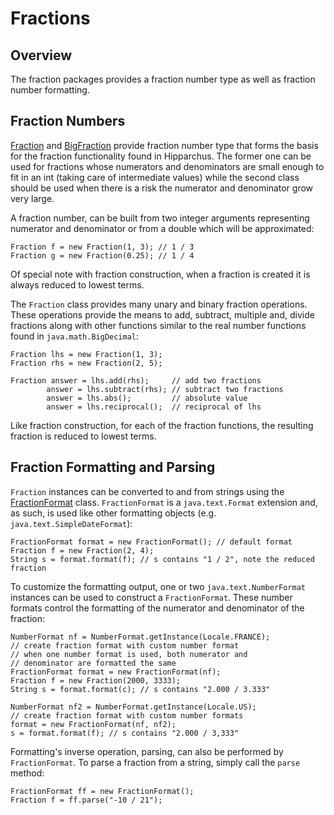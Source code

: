<!--
 Licensed to the Hipparchus project under one or more
 contributor license agreements.  See the NOTICE file distributed with
 this work for additional information regarding copyright ownership.
 The Hipparchus project licenses this file to You under the Apache License, Version 2.0
 (the "License"); you may not use this file except in compliance with
 the License.  You may obtain a copy of the License at

      https://www.apache.org/licenses/LICENSE-2.0

 Unless required by applicable law or agreed to in writing, software
 distributed under the License is distributed on an "AS IS" BASIS,
 WITHOUT WARRANTIES OR CONDITIONS OF ANY KIND, either express or implied.
 See the License for the specific language governing permissions and
 limitations under the License.
-->
# Fractions
## Overview
The fraction packages provides a fraction number type as well as
fraction number formatting.

## Fraction Numbers
[Fraction](../apidocs/org/hipparchus/fraction/Fraction.html)
and [BigFraction](../apidocs/org/hipparchus/fraction/BigFraction.html)
provide fraction number type that forms the basis for
the fraction functionality found in Hipparchus. The former one can be
used for fractions whose numerators and denominators are small enough
to fit in an int (taking care of intermediate values) while the second
class should be used when there is a risk the numerator and denominator
grow very large.

A fraction number, can be built from two integer arguments representing numerator
and denominator or from a double which will be approximated:

    Fraction f = new Fraction(1, 3); // 1 / 3
    Fraction g = new Fraction(0.25); // 1 / 4

Of special note with fraction construction, when a fraction is created it is always reduced to lowest terms.

The `Fraction` class provides many unary and binary
fraction operations.  These operations provide the means to add,
subtract, multiple and, divide fractions along with other functions similar to the real number functions found in
`java.math.BigDecimal`:

    Fraction lhs = new Fraction(1, 3);
    Fraction rhs = new Fraction(2, 5);
    
    Fraction answer = lhs.add(rhs);     // add two fractions
            answer = lhs.subtract(rhs); // subtract two fractions
            answer = lhs.abs();         // absolute value
            answer = lhs.reciprocal();  // reciprocal of lhs

Like fraction construction, for each of the fraction functions, the resulting fraction is reduced to lowest terms.

## Fraction Formatting and Parsing
`Fraction` instances can be converted to and from strings using the
[FractionFormat](../apidocs/org/hipparchus/fraction/FractionFormat.html) class.
`FractionFormat` is a `java.text.Format` extension and, as such,
is used like other formatting objects (e.g. `java.text.SimpleDateFormat`):

    FractionFormat format = new FractionFormat(); // default format
    Fraction f = new Fraction(2, 4);
    String s = format.format(f); // s contains "1 / 2", note the reduced fraction

To customize the formatting output, one or two
`java.text.NumberFormat` instances can be used to construct
a `FractionFormat`.  These number formats control the
formatting of the numerator and denominator of the fraction:

    NumberFormat nf = NumberFormat.getInstance(Locale.FRANCE);
    // create fraction format with custom number format
    // when one number format is used, both numerator and
    // denominator are formatted the same
    FractionFormat format = new FractionFormat(nf);
    Fraction f = new Fraction(2000, 3333);
    String s = format.format(c); // s contains "2.000 / 3.333"
    
    NumberFormat nf2 = NumberFormat.getInstance(Locale.US);
    // create fraction format with custom number formats
    format = new FractionFormat(nf, nf2);
    s = format.format(f); // s contains "2.000 / 3,333"

Formatting's inverse operation, parsing, can also be performed by
`FractionFormat`.  To parse a fraction from a string,
simply call the `parse` method:

    FractionFormat ff = new FractionFormat();
    Fraction f = ff.parse("-10 / 21");
